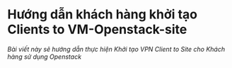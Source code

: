 # Hướng dẫn khách hàng khởi tạo Clients to VM-Openstack-site

*Bài viết này sẽ hướng dẫn thực hiện Khởi tạo VPN Client to Site cho Khách hàng sử dụng Openstack*

